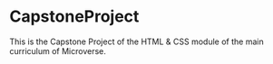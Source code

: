 # CapstoneProject
This is the Capstone Project of the HTML &amp; CSS module of the main curriculum of Microverse.
